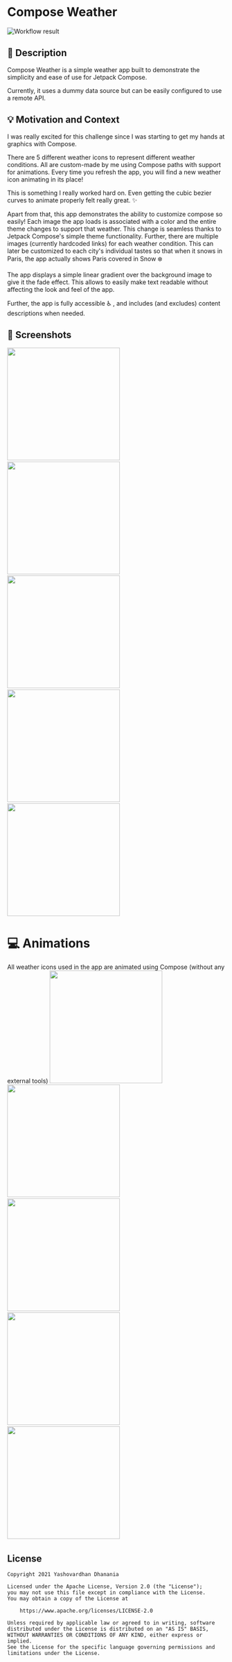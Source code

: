 # Compose Weather

![Workflow result](https://github.com/yashovardhan99/composeweather/workflows/Check/badge.svg)

## :scroll: Description

Compose Weather is a simple weather app built to demonstrate the simplicity and ease of use for
Jetpack Compose.

Currently, it uses a dummy data source but can be easily configured to use a remote API.

## :bulb: Motivation and Context

I was really excited for this challenge since I was starting to get my hands at graphics with
Compose.

There are 5 different weather icons to represent different weather conditions. All are custom-made
by me using Compose paths with support for animations. Every time you refresh the app, you will find
a new weather icon animating in its place!

This is something I really worked hard on. Even getting the cubic bezier curves to animate properly
felt really great. :sparkles:

Apart from that, this app demonstrates the ability to customize compose so easily!
Each image the app loads is associated with a color and the entire theme changes to support that
weather. This change is seamless thanks to Jetpack Compose's simple theme functionality. Further,
there are multiple images (currently hardcoded links) for each weather condition. This can later be
customized to each city's individual tastes so that when it snows in Paris, the app actually shows
Paris covered in Snow :snowflake:

The app displays a simple linear gradient over the background image to give it the fade effect. This
allows to easily make text readable without affecting the look and feel of the app.

Further, the app is fully accessible :wheelchair: , and includes (and excludes) content descriptions
when needed.

<!--- Optionally point readers to interesting parts of your submission. -->
<!--- What are you especially proud of? -->

## :camera_flash: Screenshots

<!-- You can add more screenshots here if you like -->
<img src="/results/screenshot_1.png" width="260">&nbsp;
<img src="/results/screenshot_2.png" width="260">&nbsp;
<img src="/results/screenshot_3.png" width="260">&nbsp;
<img src="/results/screenshot_4.png" width="260">&nbsp;
<img src="/results/screenshot_5.png" width="260">&nbsp;

# :computer: Animations

All weather icons used in the app are animated using Compose (without any external tools)
<img src="/results/animated_1.gif" width="260">&nbsp;
<img src="/results/animated_2.gif" width="260">&nbsp;
<img src="/results/animated_3.gif" width="260">&nbsp;
<img src="/results/animated_4.gif" width="260">&nbsp;
<img src="/results/animated_5.gif" width="260">&nbsp;

## License

```
Copyright 2021 Yashovardhan Dhanania

Licensed under the Apache License, Version 2.0 (the "License");
you may not use this file except in compliance with the License.
You may obtain a copy of the License at

    https://www.apache.org/licenses/LICENSE-2.0

Unless required by applicable law or agreed to in writing, software
distributed under the License is distributed on an "AS IS" BASIS,
WITHOUT WARRANTIES OR CONDITIONS OF ANY KIND, either express or implied.
See the License for the specific language governing permissions and
limitations under the License.
```